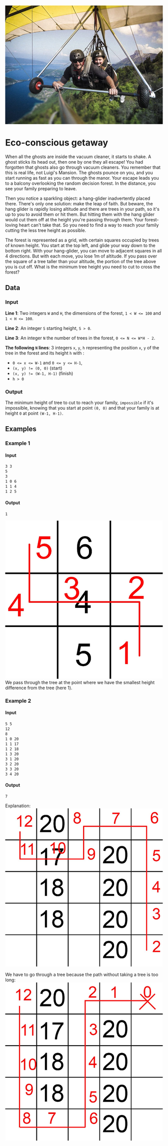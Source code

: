 ![Test](image.png)
# Eco-conscious getaway

When all the ghosts are inside the vacuum cleaner, it starts to shake. A ghost sticks its head out, then one by one they all escape! You had forgotten that ghosts also go through vacuum cleaners. You remember that this is real life, not Luigi's Mansion. The ghosts pounce on you, and you start running as fast as you can through the manor. Your escape leads you to a balcony overlooking the random decision forest. In the distance, you see your family preparing to leave.

Then you notice a sparkling object: a hang-glider inadvertently placed there. There's only one solution: make the leap of faith. But beware, the hang glider is rapidly losing altitude and there are trees in your path, so it's up to you to avoid them or hit them. But hitting them with the hang glider would cut them off at the height you're passing through them. Your forest-loving heart can't take that. So you need to find a way to reach your family cutting the less tree height as possible.

The forest is represented as a grid, with certain squares occupied by trees of known height. You start at the top left, and glide your way down to the bottom right. With your hang-glider, you can move to adjacent squares in all 4 directions. But with each move, you lose 1m of altitude. If you pass over the square of a tree taller than your altitude, the portion of the tree above you is cut off. What is the minimum tree height you need to cut to cross the forest?

## Data

### Input

**Line 1**: Two integers `W` and `H`, the dimensions of the forest, `1 < W <= 100` and `1 < H <= 100`.

**Line 2**: An integer `S` starting height, `S > 0`.

**Line 3**: An integer `N` the number of trees in the forest, `0 <= N <= W*H - 2`.

**The following `N` lines**: 3 integers `x`, `y`, `h` representing the position `x`, `y` of the tree in the forest and its height `h` with :

- `0 <= x <= W-1` and `0 <= y <= H-1`,
- `(x, y) != (0, 0)` (start)
- `(x, y) != (W-1, H-1)` (finish)
- `h > 0`

### Output

The minimum height of tree to cut to reach your family, `impossible` if it's impossible, knowing that you start at point `(0, 0)` and that your family is at height `0` at point `(W-1, H-1)`.

## Examples

### Example 1

#### Input

```plaintext
3 3
5
3
1 0 6
1 1 4
1 2 5
```

#### Output

```plaintext
1
```

![Vertical wall 6 4 5, passing through tree height 4](image-1.png) We pass through the tree at the point where we have the smallest height difference from the tree (here 1).

### Example 2

#### Input

```plaintext
5 5
12
8
1 0 20
1 1 17
1 2 18
1 3 20
3 1 20
3 2 20
3 3 20
3 4 20
```

#### Output

```plaintext
7
```

Explanation: 
![There's a path that avoids all the trees, but it's too long, so we cut through the tree at height 17](image-2.png) 

We have to go through a tree because the path without taking a tree is too long: 
![The path that avoids the trees takes us to height 0 before the end](image-3.png)